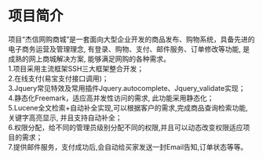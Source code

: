 # 项目简介</br>
  项目“杰信网购商城”是一套面向大型企业开发的商品发布、购物系统，具备先进的电子商务运营及管理理念, 有登录、购物、支付、邮件服务、订单修改等功能, 是成熟的网上商城解决方案, 能够满足网购的各种需求。</br>
1.项目采用主流框架SSH三大框架整合开发；</br>
2.在线支付(易宝支付接口调用)；</br>
3.Jquery常见特效及常用插件Jquery.autocomplete、Jquery_validate实现；</br>
4.静态化Freemark，适应高并发性访问的需求, 此功能采用静态化；</br>
5.Lucene全文检索+自动补全实现,可以根据客户的需求,完成商品查询检索功能, 关键字高亮显示, 并且支持自动补全；</br>
6.权限分配，给不同的管理员级别分配不同的权限,并且可以动态改变权限适应项目的需求；</br>
7.提供邮件服务，支付成功后,会自动给买家发送一封Email告知,订单状态等等。</br>
